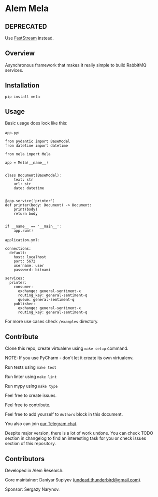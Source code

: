 # Alem Mela

## DEPRECATED

Use [FastStream](https://github.com/airtai/faststream) instead.

## Overview

Asynchronous framework that makes it really simple to build RabbitMQ services.

## Installation

`pip install mela`

## Usage

Basic usage does look like this:

`app.py`:
```
from pydantic import BaseModel
from datetime import datetime

from mela import Mela

app = Mela(__name__)


class Document(BaseModel):
    text: str
    url: str
    date: datetime


@app.service('printer')
def printer(body: Document) -> Document:
    print(body)
    return body


if __name__ == '__main__':
    app.run()
```

`application.yml`:
```
connections:
  default:
    host: localhost
    port: 5672
    username: user
    password: bitnami

services:
  printer:
    consumer:
      exchange: general-sentiment-x
      routing_key: general-sentiment-q
      queue: general-sentiment-q
    publisher:
      exchange: general-sentiment-x
      routing_key: general-sentiment-q
```


For more use cases check `/examples` directory.

## Contribute

Clone this repo, create virtualenv using `make setup` command.

NOTE: If you use PyCharm - don't let it create its own virtualenv.

Run tests using `make test`

Run linter using `make lint`

Run mypy using `make type`

Feel free to create issues.

Feel free to contribute.

Feel free to add yourself to `Authors` block in this document.

You also can join [our Telegram chat](https://t.me/MelaFramework).

Despite major version, there is a lot of work undone.
You can check TODO section in changelog to find an interesting task 
for you or check issues section of this repository.

## Contributors

Developed in Alem Research.

Core maintainer: Daniyar Supiyev (undead.thunderbird@gmail.com).

Sponsor: Sergazy Narynov.
